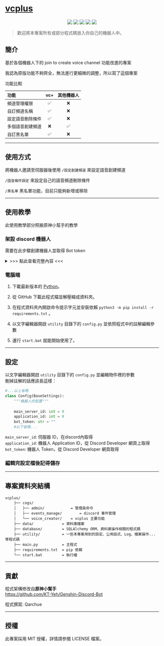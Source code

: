 # [vcplus]([https://www.github.com/Qarchue/vcplus](https://github.com/Qarchue/vcplus))

<p align="center">
    <a href="https://github.com/Qarchue/vcplus/blob/master/LICENSE"><img src="https://img.shields.io/github/license/qarchue/vcplus"></a>
    <a href="https://github.com/Qarchue/vcplus"><img src="https://img.shields.io/github/repo-size/Qarchue/vcplus"></a>
    <a href="https://github.com/Qarchue/vcplus"><img src="https://img.shields.io/github/languages/top/Qarchue/vcplus"></a>
    <a href="https://github.com/Qarchue/vcplus/stargazers"><img src="https://img.shields.io/github/stars/Qarchue/vcplus?style=socia"></a>
    <a href="https://discord.gg/w5CeZh3rNu"><img src="https://img.shields.io/discord/905865794683015208?style=flat-square&logo=Discord&logoColor=white&label=support&color=5865F2"></a>
</p>

> 歡迎將本專案所有或部分程式碼放入你自己的機器人中。

## 簡介

基於各個機器人下的 join to create voice channel 功能改進的專案

我認為原版功能不夠齊全，無法進行更細微的調整，所以寫了這個專案

功能比較

|**功能**|**vc+**|**其他機器人**|
|:-|:-:|:-:|
|頻道管理權限|✅|❌|
|自訂頻道名稱|✅|❌|
|設定語音刪除條件|✅|❌|
|多個語音創建頻道|❌|✅|
|自訂黑名單|✅|❌|



---





## 使用方式

將機器人邀請至伺服器後使用 `/設定創建頻道` 來設定語音創建頻道

`/語音條件設定` 來設定自己的語音頻道刪除條件

`/黑名單` 黑名單功能，目前只能夠新增或移除


---





## 使用教學

此使用教學部分照搬原神小幫手的教學

### 架設 discord 機器人

需要在此步驟創建機器人並取得 Bot token

<details><summary>>>> 點此查看完整內容 <<<</summary>

1. 到 [Discord Developer](https://discord.com/developers/applications "Discord Developer") 登入 Discord 帳號

![](https://raw.githubusercontent.com/Qarchue/images/master/discord_bot/discord_1.png)

2. 點選「New Application」建立應用，輸入想要的名稱後按「Create」

![](https://raw.githubusercontent.com/Qarchue/images/master/discord_bot/discord_2.png)

3. 在 Bot 頁面，按「Reset Token」來取得機器人的 Token

![](https://raw.githubusercontent.com/Qarchue/images/master/discord_bot/discord_3.png)

4. 第3步驟做完之後在下面將「Presence Intent」「Server Members Intent」「Message Content Intent」的開關打開

![](https://raw.githubusercontent.com/Qarchue/images/master/discord_bot/discord_4.png)

5. 在 General Information，取得機器人的 Application ID

![](https://raw.githubusercontent.com/Qarchue/images/master/discord_bot/discord_8.png)

5. 在 OAuth2/URL Generator，分別勾選「bot」「applications.commands」「Send Messages」

![](https://raw.githubusercontent.com/Qarchue/images/master/discord_bot/discord_5.png)

6. 開啟最底下產生的 URL 將機器人邀請至自己的伺服器

![](https://raw.githubusercontent.com/Qarchue/images/master/discord_bot/discord_6.png)

</details>


### 電腦端

1. 下載最新版本的 [Python](https://www.python.org/downloads/)。

2. 從 GitHub 下載此程式檔並解壓縮成資料夾。

3. 在程式資料夾內開啟命令提示字元並安裝依賴 `python3 -m pip install -r requirements.txt` 。

4. 以文字編輯器開啟 `utility` 目錄下的 `config.py` 並依照程式中的註解編輯參數

5. 運行 `start.bat` 就能開始使用了。

---





## 設定

以文字編輯器開啟 `utility` 目錄下的 `config.py` 並編輯物件裡的參數  
刪掉註解的話應該長這樣：
```python
#...以上省略
class Config(BaseSettings):
    """機器人的配置"""

    main_server_id: int = 0
    application_id: int = 0
    bot_token: str = ""
    #以下省略...
```
`main_server_id`: 伺服器 ID，在discord內取得   
`application_id`: 機器人 Application ID，從 Discord Developer 網頁上取得   
`bot_token`: 機器人 Token，從 Discord Developer 網頁取得   

### 編輯完設定檔後記得儲存

---





## 專案資料夾結構

```
vcplus/
    ├── cogs/
    │   ├── admin/            = 管理員命令
    │   ├── events_manage/        = discord 事件管理
    │   └── voice_creator/    = vcplus 主要功能
    ├── data/             = 資料庫檔案    
    ├── database/         = SQLAlchemy ORM、資料庫操作相關的程式碼
    ├── utility/          = 一些本專案用到的設定、公用函式、Log、檔案操作...等程式碼
    ├── main.py           = 主程式
    ├── requirements.txt  = pip 依賴
    └── start.bat         = 執行檔
```

---





## 貢獻

程式架構修改自**原神小幫手**  
https://github.com/KT-Yeh/Genshin-Discord-Bot

程式撰寫: Qarchue


---





## 授權

此專案採用 MIT 授權，詳情請參閱 LICENSE 檔案。
